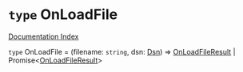 # `type` OnLoadFile

[Documentation Index](../README.md)

`type` OnLoadFile = (filename: `string`, dsn: [Dsn](../class.Dsn/README.md)) => [OnLoadFileResult](../private.type.OnLoadFileResult/README.md) | Promise\<[OnLoadFileResult](../private.type.OnLoadFileResult/README.md)>